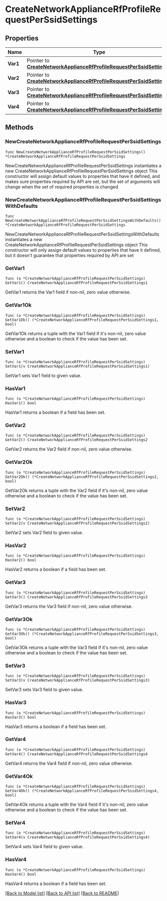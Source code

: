 # CreateNetworkApplianceRfProfileRequestPerSsidSettings

## Properties

Name | Type | Description | Notes
------------ | ------------- | ------------- | -------------
**Var1** | Pointer to [**CreateNetworkApplianceRfProfileRequestPerSsidSettings1**](CreateNetworkApplianceRfProfileRequestPerSsidSettings1.md) |  | [optional] 
**Var2** | Pointer to [**CreateNetworkApplianceRfProfileRequestPerSsidSettings2**](CreateNetworkApplianceRfProfileRequestPerSsidSettings2.md) |  | [optional] 
**Var3** | Pointer to [**CreateNetworkApplianceRfProfileRequestPerSsidSettings3**](CreateNetworkApplianceRfProfileRequestPerSsidSettings3.md) |  | [optional] 
**Var4** | Pointer to [**CreateNetworkApplianceRfProfileRequestPerSsidSettings4**](CreateNetworkApplianceRfProfileRequestPerSsidSettings4.md) |  | [optional] 

## Methods

### NewCreateNetworkApplianceRfProfileRequestPerSsidSettings

`func NewCreateNetworkApplianceRfProfileRequestPerSsidSettings() *CreateNetworkApplianceRfProfileRequestPerSsidSettings`

NewCreateNetworkApplianceRfProfileRequestPerSsidSettings instantiates a new CreateNetworkApplianceRfProfileRequestPerSsidSettings object
This constructor will assign default values to properties that have it defined,
and makes sure properties required by API are set, but the set of arguments
will change when the set of required properties is changed

### NewCreateNetworkApplianceRfProfileRequestPerSsidSettingsWithDefaults

`func NewCreateNetworkApplianceRfProfileRequestPerSsidSettingsWithDefaults() *CreateNetworkApplianceRfProfileRequestPerSsidSettings`

NewCreateNetworkApplianceRfProfileRequestPerSsidSettingsWithDefaults instantiates a new CreateNetworkApplianceRfProfileRequestPerSsidSettings object
This constructor will only assign default values to properties that have it defined,
but it doesn't guarantee that properties required by API are set

### GetVar1

`func (o *CreateNetworkApplianceRfProfileRequestPerSsidSettings) GetVar1() CreateNetworkApplianceRfProfileRequestPerSsidSettings1`

GetVar1 returns the Var1 field if non-nil, zero value otherwise.

### GetVar1Ok

`func (o *CreateNetworkApplianceRfProfileRequestPerSsidSettings) GetVar1Ok() (*CreateNetworkApplianceRfProfileRequestPerSsidSettings1, bool)`

GetVar1Ok returns a tuple with the Var1 field if it's non-nil, zero value otherwise
and a boolean to check if the value has been set.

### SetVar1

`func (o *CreateNetworkApplianceRfProfileRequestPerSsidSettings) SetVar1(v CreateNetworkApplianceRfProfileRequestPerSsidSettings1)`

SetVar1 sets Var1 field to given value.

### HasVar1

`func (o *CreateNetworkApplianceRfProfileRequestPerSsidSettings) HasVar1() bool`

HasVar1 returns a boolean if a field has been set.

### GetVar2

`func (o *CreateNetworkApplianceRfProfileRequestPerSsidSettings) GetVar2() CreateNetworkApplianceRfProfileRequestPerSsidSettings2`

GetVar2 returns the Var2 field if non-nil, zero value otherwise.

### GetVar2Ok

`func (o *CreateNetworkApplianceRfProfileRequestPerSsidSettings) GetVar2Ok() (*CreateNetworkApplianceRfProfileRequestPerSsidSettings2, bool)`

GetVar2Ok returns a tuple with the Var2 field if it's non-nil, zero value otherwise
and a boolean to check if the value has been set.

### SetVar2

`func (o *CreateNetworkApplianceRfProfileRequestPerSsidSettings) SetVar2(v CreateNetworkApplianceRfProfileRequestPerSsidSettings2)`

SetVar2 sets Var2 field to given value.

### HasVar2

`func (o *CreateNetworkApplianceRfProfileRequestPerSsidSettings) HasVar2() bool`

HasVar2 returns a boolean if a field has been set.

### GetVar3

`func (o *CreateNetworkApplianceRfProfileRequestPerSsidSettings) GetVar3() CreateNetworkApplianceRfProfileRequestPerSsidSettings3`

GetVar3 returns the Var3 field if non-nil, zero value otherwise.

### GetVar3Ok

`func (o *CreateNetworkApplianceRfProfileRequestPerSsidSettings) GetVar3Ok() (*CreateNetworkApplianceRfProfileRequestPerSsidSettings3, bool)`

GetVar3Ok returns a tuple with the Var3 field if it's non-nil, zero value otherwise
and a boolean to check if the value has been set.

### SetVar3

`func (o *CreateNetworkApplianceRfProfileRequestPerSsidSettings) SetVar3(v CreateNetworkApplianceRfProfileRequestPerSsidSettings3)`

SetVar3 sets Var3 field to given value.

### HasVar3

`func (o *CreateNetworkApplianceRfProfileRequestPerSsidSettings) HasVar3() bool`

HasVar3 returns a boolean if a field has been set.

### GetVar4

`func (o *CreateNetworkApplianceRfProfileRequestPerSsidSettings) GetVar4() CreateNetworkApplianceRfProfileRequestPerSsidSettings4`

GetVar4 returns the Var4 field if non-nil, zero value otherwise.

### GetVar4Ok

`func (o *CreateNetworkApplianceRfProfileRequestPerSsidSettings) GetVar4Ok() (*CreateNetworkApplianceRfProfileRequestPerSsidSettings4, bool)`

GetVar4Ok returns a tuple with the Var4 field if it's non-nil, zero value otherwise
and a boolean to check if the value has been set.

### SetVar4

`func (o *CreateNetworkApplianceRfProfileRequestPerSsidSettings) SetVar4(v CreateNetworkApplianceRfProfileRequestPerSsidSettings4)`

SetVar4 sets Var4 field to given value.

### HasVar4

`func (o *CreateNetworkApplianceRfProfileRequestPerSsidSettings) HasVar4() bool`

HasVar4 returns a boolean if a field has been set.


[[Back to Model list]](../README.md#documentation-for-models) [[Back to API list]](../README.md#documentation-for-api-endpoints) [[Back to README]](../README.md)


